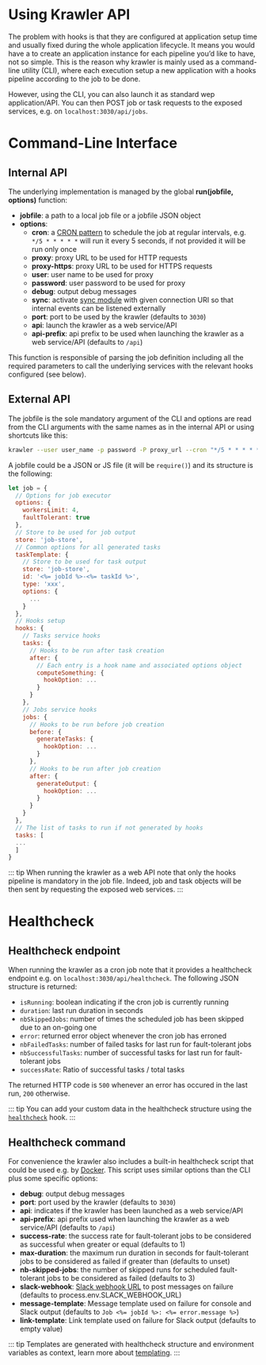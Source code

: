 # Using Krawler API

The problem with hooks is that they are configured at application setup time and usually fixed during the whole application lifecycle. It means you would have a to create an application instance for each pipeline you’d like to have, not so simple. This is the reason why krawler is mainly used as a command-line utility (CLI), where each execution setup a new application with a hooks pipeline according to the job to be done.

However, using the CLI, you can also launch it as standard wep application/API. You can then POST job or task requests to the exposed services, e.g. on `localhost:3030/api/jobs`.

# Command-Line Interface

## Internal API

 The underlying implementation is managed by the global **run(jobfile, options)** function:
* **jobfile**: a path to a local job file or a jobfile JSON object
* **options**:
  * **cron**: a [CRON pattern](https://github.com/kelektiv/node-cron) to schedule the job at regular intervals, e.g. `*/5 * * * * *` will run it every 5 seconds, if not provided it will be run only once
  * **proxy**: proxy URL to be used for HTTP requests
  * **proxy-https**: proxy URL to be used for HTTPS requests
  * **user**: user name to be used for proxy
  * **password**: user password to be used for proxy
  * **debug**: output debug messages
  * **sync**: activate [sync module](https://github.com/feathersjs-ecosystem/feathers-sync) with given connection URI so that internal events can be listened externally
  * **port**: port to be used by the krawler (defaults to `3030`)
  * **api**: launch the krawler as a web service/API
  * **api-prefix**: api prefix to be used when launching the krawler as a web service/API (defaults to `/api`)

This function is responsible of parsing the job definition including all the required parameters to call the underlying services with the relevant hooks configured (see below).

## External API

The jobfile is the sole mandatory argument of the CLI and options are read from the CLI arguments with the same names as in the internal API or using shortcuts like this:

```bash
krawler --user user_name -p password -P proxy_url --cron "*/5 * * * * *" path_to_jobfile.json
```

A jobfile could be a JSON or JS file (it will be `require()`) and its structure is the following:

```js
let job = {
  // Options for job executor
  options: {
    workersLimit: 4,
    faultTolerant: true
  },
  // Store to be used for job output
  store: 'job-store',
  // Common options for all generated tasks
  taskTemplate: {
    // Store to be used for task output
    store: 'job-store',
    id: '<%= jobId %>-<%= taskId %>',
    type: 'xxx',
    options: {
      ...
    }
  },
  // Hooks setup
  hooks: {
    // Tasks service hooks
    tasks: {
      // Hooks to be run after task creation
      after: {
        // Each entry is a hook name and associated options object
        computeSomething: {
          hookOption: ...
        }
      }
    },
    // Jobs service hooks
    jobs: {
      // Hooks to be run before job creation
      before: {
        generateTasks: {
          hookOption: ...
        }
      },
      // Hooks to be run after job creation
      after: {
        generateOutput: {
          hookOption: ...
        }
      }
    }
  },
  // The list of tasks to run if not generated by hooks
  tasks: [
  ...
  ]
}
```

::: tip
When running the krawler as a web API note that only the hooks pipeline is mandatory in the job file. Indeed, job and task objects will be then sent by requesting the exposed web services.
:::

# Healthcheck

## Healthcheck endpoint

When running the krawler as a cron job note that it provides a healthcheck endpoint e.g. on `localhost:3030/api/healthcheck`. The following JSON structure is returned:
* `isRunning`: boolean indicating if the cron job is currently running
* `duration`: last run duration in seconds
* `nbSkippedJobs`: number of times the scheduled job has been skipped due to an on-going one
* `error`: returned error object whenever the cron job has erroned
* `nbFailedTasks`: number of failed tasks for last run for fault-tolerant jobs
* `nbSuccessfulTasks`: number of successful tasks for last run for fault-tolerant jobs
* `successRate`: Ratio of successful tasks / total tasks

The returned HTTP code is `500` whenever an error has occured in the last run, `200` otherwise.

::: tip
You can add your custom data in the healthcheck structure using the [`healthcheck`](../reference/hooks.md#healthcheck-options) hook.
:::

## Healthcheck command

For convenience the krawler also includes a built-in healthcheck script that could be used e.g. by [Docker](https://docs.docker.com/engine/reference/commandline/service_create/). This script uses similar options than the CLI plus some specific options:
* **debug**: output debug messages
* **port**: port used by the krawler (defaults to `3030`)
* **api**: indicates if the krawler has been launched as a web service/API
* **api-prefix**: api prefix used when launching the krawler as a web service/API (defaults to `/api`)
* **success-rate**: the success rate for fault-tolerant jobs to be considered as successful when greater or equal (defaults to 1)
* **max-duration**: the maximum run duration in seconds for fault-tolerant jobs to be considered as failed if greater than (defaults to unset)
* **nb-skipped-jobs**: the number of skipped runs for scheduled fault-tolerant jobs to be considered as failed (defaults to 3)
* **slack-webhook**: [Slack webhook URL](https://api.slack.com/incoming-webhooks) to post messages on failure (defaults to process.env.SLACK_WEBHOOK_URL)
* **message-template**: Message template used on failure for console and Slack output (defaults to `Job <%= jobId %>: <%= error.message %>`)
* **link-template**: Link template used on failure for Slack output (defaults to empty value)

::: tip
Templates are generated with healthcheck structure and environment variables as context, learn more about [templating](https://lodash.com/docs/4.17.4#template).
:::
